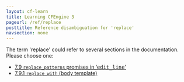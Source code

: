 ```yaml
---
layout: cf-learn
title: Learning CFEngine 3
pageurl: /ref/replace
posttitle: Reference disambiguation for 'replace'
navsection: none
---
```


The term 'replace' could refer to several sections in the documentation. Please choose one:

- [7.9 <code>replace_patterns</code> promises in &lsquo;<samp><span class="samp">edit_line</span></samp>&rsquo;](https://cfengine.com/manuals/cf3-Reference#replace_patterns-in-edit_line-promises)
- [7.9.1 <code>replace_with</code> (body template)](https://cfengine.com/manuals/cf3-Reference#replace_with-in-replace_patterns)
